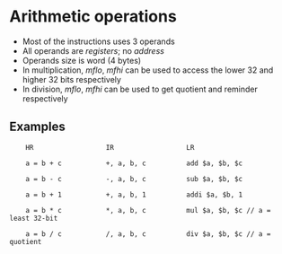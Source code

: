 # Arithmetic operations

- Most of the instructions uses 3 operands
- All operands are _registers_; no _address_
- Operands size is word (4 bytes)
- In multiplication, _mflo_, _mfhi_ can be used to access the lower 32 and higher 32 bits respectively
- In division, _mflo_, _mfhi_ can be used to get quotient and reminder respectively

## Examples
        HR                  IR                  LR

        a = b + c           +, a, b, c          add $a, $b, $c

        a = b - c           -, a, b, c          sub $a, $b, $c

        a = b + 1           +, a, b, 1          addi $a, $b, 1

        a = b * c           *, a, b, c          mul $a, $b, $c // a = least 32-bit

        a = b / c           /, a, b, c          div $a, $b, $c // a = quotient
